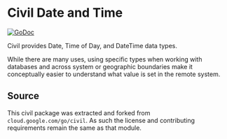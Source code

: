 # Civil Date and Time

[![GoDoc](https://godoc.org/github.com/golang-sql/civil?status.svg)](https://godoc.org/github.com/golang-sql/civil)

Civil provides Date, Time of Day, and DateTime data types.

While there are many uses, using specific types when working
with databases and across system or geographic boundaries make it conceptually
easier to understand what value is set in the remote system.

## Source

This civil package was extracted and forked from `cloud.google.com/go/civil`.
As such the license and contributing requirements remain the same as that
module.
